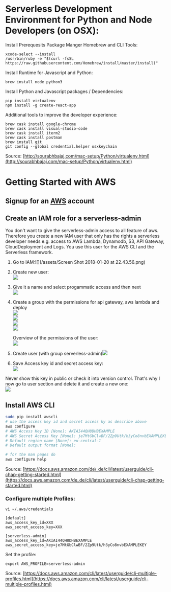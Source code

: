 # **Serverless Development Environment for Python and Node Developers \(on OSX\):**

Install Prerequesits Package Manger Homebrew and CLI Tools:

```
xcode-select --install
/usr/bin/ruby -e "$(curl -fsSL https://raw.githubusercontent.com/Homebrew/install/master/install)"
```

Install Runtime for Javascript and Python:

```
brew install node python3
```

Install Python and Javascript packages / Dependencies:

```
pip install virtualenv
npm install -g create-react-app
```

Additional tools to improve the developer experience:

```
brew cask install google-chrome
brew cask install visual-studio-code
brew cask install iterm2
brew cask install postman
brew install git
git config --global credential.helper osxkeychain
```

Source: [http://sourabhbajaj.com/mac-setup/Python/virtualenv.html](http://sourabhbajaj.com/mac-setup/Python/virtualenv.html)

# Getting Started with AWS

## Signup for an [AWS](https://aws.amazon.com) account

## Create an IAM role for a serverless-admin

You don't want to give the serverless-admin access to all feature of aws. Therefore you create a new IAM user that only has the rights a serverless developer needs e.g. access to AWS Lambda, Dynamodb, S3, API Gateway, CloudDeployment and Logs. You use this user for the AWS CLI and the Serverless framework.

1. Go to IAM:![](/assets/Screen Shot 2018-01-20 at 22.43.56.png)

2. Create new user:  
    ![](/assets/create-new-iam-user.png)

3. Give it a name and select progammatic access and then next  
   ![](/assets/create-new-iam-user-1.png)

4. Create a group with the permissions for api gateway, aws lambda and deploy  
   ![](/assets/creare-iam-role.png)  
   ![](/assets/create-iam-role-2.png)  
   ![](/assets/create-group.png)  
   ![](/assets/create-iam-role-3.png)

   Overview of the permissions of the user:  
   ![](/assets/serverless-admin-iam-rights.png)

5. Create user \(with group serverless-admin\)![](/assets/create-iam-role-4.png)

6. Save Access key id and secret access key:  
   ![](/assets/iam-role-credentials.png)

Never show this key in public or check it into version control. That's why I now go to user section and delete it and create a new one:  
![](/assets/change-iam-user-credentials.png)

## Install AWS CLI

```bash
sudo pip install awscli
# use the access key id and secret access ky as describe above
aws configure
# AWS Access Key ID [None]: AKIAI44QH8DHBEXAMPLE
# AWS Secret Access Key [None]: je7MtGbClwBF/2Zp9Utk/h3yCo8nvbEXAMPLEKEY
# Default region name [None]: eu-central-1
# Default output format [None]:

# for the man pages do
aws configure help
```

Source: [https://docs.aws.amazon.com/de\_de/cli/latest/userguide/cli-chap-getting-started.html](https://docs.aws.amazon.com/de_de/cli/latest/userguide/cli-chap-getting-started.html)

### Configure multiple Profiles:

```
vi ~/.aws/credentials
```

```
[default]
aws_access_key_id=XXX
aws_secret_access_key=XXX

[serverless-admin]
aws_access_key_id=AKIAI44QH8DHBEXAMPLE
aws_secret_access_key=je7MtGbClwBF/2Zp9Utk/h3yCo8nvbEXAMPLEKEY
```

Set the profile:

```
export AWS_PROFILE=serverless-admin
```

Source: [https://docs.aws.amazon.com/cli/latest/userguide/cli-multiple-profiles.html](https://docs.aws.amazon.com/cli/latest/userguide/cli-multiple-profiles.html)

